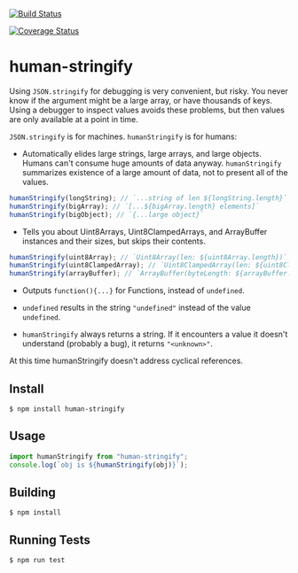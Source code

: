 [![Build Status](https://travis-ci.org/acchou/human-stringify.svg?branch=master)](https://travis-ci.org/acchou/human-stringify)

[![Coverage Status](https://coveralls.io/repos/github/acchou/human-stringify/badge.svg?branch=master)](https://coveralls.io/github/acchou/human-stringify?branch=master)

# human-stringify

Using `JSON.stringify` for debugging is very convenient, but risky. You never
know if the argument might be a large array, or have thousands of keys. Using a
debugger to inspect values avoids these problems, but then values are only
available at a point in time.

`JSON.stringify` is for machines. `humanStringify` is for humans:

*   Automatically elides large strings, large arrays, and large objects. Humans
    can't consume huge amounts of data anyway. `humanStringify` summarizes
    existence of a large amount of data, not to present all of the values.

```js
humanStringify(longString); // `...string of len ${longString.length}`
humanStringify(bigArray); // `[...${bigArray.length} elements]`
humanStringify(bigObject); // `{...large object}`
```

*   Tells you about Uint8Arrays, Uint8ClampedArrays, and ArrayBuffer instances
    and their sizes, but skips their contents.

```js
humanStringify(uint8Array); // `Uint8Array(len: ${uint8Array.length})`
humanStringify(uint8ClampedArray); // `Uint8ClampedArray(len: ${uint8ClampedArray.length})`
humanStringify(arrayBuffer); // `ArrayBuffer(byteLength: ${arrayBuffer.byteLength}`
```

*   Outputs `function(){...}` for Functions, instead of `undefined`.

*   `undefined` results in the string `"undefined"` instead of the value
    `undefined`.

*   `humanStringify` always returns a string. If it encounters a value it doesn't
    understand (probably a bug), it returns `"<unknown>"`.

At this time humanStringify doesn't address cyclical references.

## Install

    $ npm install human-stringify

## Usage

```js
import humanStringify from "human-stringify";
console.log(`obj is ${humanStringify(obj)}`);
```

## Building

    $ npm install

## Running Tests

    $ npm run test
